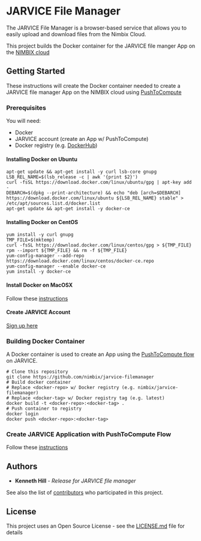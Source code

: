 # JARVICE File Manager 

The JARVICE File Manager is a browser-based service that allows you to easily upload and download files from the Nimbix Cloud.

This project builds the Docker container for the JARVICE file manger App on the [NIMBIX cloud](https://www.nimbix.net/platform/)

## Getting Started

These instructions will create the Docker container needed to create a JARVICE file manager App on the NIMBIX cloud using [PushToCompute](https://jarvice.readthedocs.io/en/latest/cicd/) 

### Prerequisites

You will need:
* Docker
* JARVICE account (create an App w/ PushToCompute)
* Docker registry (e.g. [DockerHub](https://hub.docker.com/))

#### Installing Docker on Ubuntu

```
apt-get update && apt-get install -y curl lsb-core gnupg
LSB_REL_NAME=$(lsb_release -c | awk '{print $2}')
curl -fsSL https://download.docker.com/linux/ubuntu/gpg | apt-key add -
DEBARCH=$(dpkg --print-architecture) && echo "deb [arch=$DEBARCH] https://download.docker.com/linux/ubuntu ${LSB_REL_NAME} stable" > /etc/apt/sources.list.d/docker.list
apt-get update && apt-get install -y docker-ce
```

#### Installing Docker on CentOS

```
yum install -y curl gnupg
TMP_FILE=$(mktemp)
curl -fsSL https://download.docker.com/linux/centos/gpg > ${TMP_FILE}
rpm --import ${TMP_FILE} && rm -f ${TMP_FILE}
yum-config-manager --add-repo https://download.docker.com/linux/centos/docker-ce.repo
yum-config-manager --enable docker-ce
yum install -y docker-ce
```

#### Install Docker on MacOSX

Follow these [instructions](https://docs.docker.com/docker-for-mac/install/)

#### Create JARVICE Account

[Sign up here](https://www.nimbix.net/contact-us/)

### Building Docker Container 

A Docker container is used to create an App using the [PushToCompute flow](https://jarvice.readthedocs.io/en/latest/cicd/) on JARVICE.

```
# Clone this repository
git clone https://github.com/nimbix/jarvice-filemanager
# Build docker container
# Replace <docker-repo> w/ Docker registry (e.g. nimbix/jarvice-filemanager)
# Replace <docker-tag> w/ Docker registry tag (e.g. latest)
docker build -t <docker-repo>:<docker-tag> .
# Push container to registry
docker login
docker push <docker-repo>:<docker-tag>
```
### Create JARVICE Application with PushToCompute Flow

Follow these [instructions](https://jarvice.readthedocs.io/en/latest/cicd/)

## Authors

* **Kenneth Hill** - *Release for JARVICE file manager* 

See also the list of [contributors](https://github.com/your/project/contributors) who participated in this project.

## License

This project uses an Open Source License - see the [LICENSE.md](LICENSE.md) file for details

